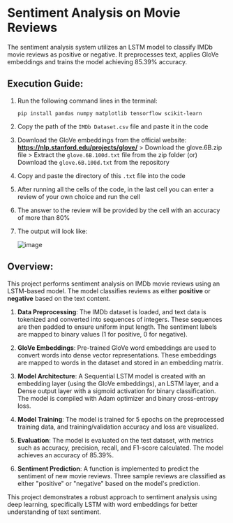 # Sentiment Analysis on Movie Reviews

The sentiment analysis system utilizes an LSTM model to classify IMDb movie reviews as positive or negative. It preprocesses text, applies GloVe embeddings and trains the model achieving 85.39% accuracy.

## Execution Guide:

1. Run the following command lines in the terminal:
     ```
     pip install pandas numpy matplotlib tensorflow scikit-learn
     ```

2. Copy the path of the `IMDb Dataset.csv` file and paste it in the code

3. Download the GloVe embeddings from the official website: **https://nlp.stanford.edu/projects/glove/** > Download the glove.6B.zip file > Extract the `glove.6B.100d.txt` file from the zip folder (or) Download the `glove.6B.100d.txt` from the repository

4. Copy and paste the directory of this `.txt` file into the code

5. After running all the cells of the code, in the last cell you can enter a review of your own choice and run the cell

6. The answer to the review will be provided by the cell with an accuracy of more than 80%

7. The output will look like:

   ![image](https://github.com/user-attachments/assets/bf57691c-c80c-4ba7-ba77-ba55f000715e)

## Overview:

This project performs sentiment analysis on IMDb movie reviews using an LSTM-based model. The model classifies reviews as either **positive** or **negative** based on the text content.

1. **Data Preprocessing**: The IMDb dataset is loaded, and text data is tokenized and converted into sequences of integers. These sequences are then padded to ensure uniform input length. The sentiment labels are mapped to binary values (1 for positive, 0 for negative).

2. **GloVe Embeddings**: Pre-trained GloVe word embeddings are used to convert words into dense vector representations. These embeddings are mapped to words in the dataset and stored in an embedding matrix.

3. **Model Architecture**: A Sequential LSTM model is created with an embedding layer (using the GloVe embeddings), an LSTM layer, and a Dense output layer with a sigmoid activation for binary classification. The model is compiled with Adam optimizer and binary cross-entropy loss.

4. **Model Training**: The model is trained for 5 epochs on the preprocessed training data, and training/validation accuracy and loss are visualized.

5. **Evaluation**: The model is evaluated on the test dataset, with metrics such as accuracy, precision, recall, and F1-score calculated. The model achieves an accuracy of 85.39%.

6. **Sentiment Prediction**: A function is implemented to predict the sentiment of new movie reviews. Three sample reviews are classified as either "positive" or "negative" based on the model's prediction.

This project demonstrates a robust approach to sentiment analysis using deep learning, specifically LSTM with word embeddings for better understanding of text sentiment.
